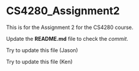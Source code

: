 # CS4280_Assignment2
This is for the Assignment 2 for the CS4280 course.

Update the **README.md** file to check the *commit*.

Try to update this file (Jason)

Try to update this file (Ken)

